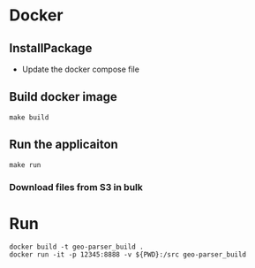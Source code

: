 # Docker

## InstallPackage
* Update the docker compose file 

## Build docker image

```
make build
```

## Run the applicaiton
```
make run
```


### Download files from S3 in bulk




# Run

```
docker build -t geo-parser_build .
docker run -it -p 12345:8888 -v ${PWD}:/src geo-parser_build
```